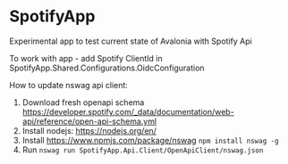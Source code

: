 # SpotifyApp

Experimental app to test current state of Avalonia with Spotify Api

To work with app - add Spotify ClientId in SpotifyApp.Shared.Configurations.OidcConfiguration


How to update nswag api client:
1. Download fresh openapi schema https://developer.spotify.com/_data/documentation/web-api/reference/open-api-schema.yml
2. Install nodejs: https://nodejs.org/en/
3. Install https://www.npmjs.com/package/nswag ```npm install nswag -g```
4. Run ```nswag run SpotifyApp.Api.Client/OpenApiClient/nswag.json```